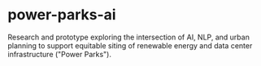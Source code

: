 # power-parks-ai
Research and prototype exploring the intersection of AI, NLP, and urban planning to support equitable siting of renewable energy and data center infrastructure ("Power Parks").
